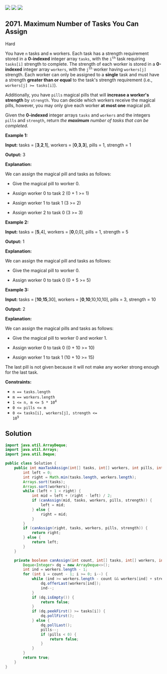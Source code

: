 [![](https://img.shields.io/github/stars/javadev/LeetCode-in-Java?label=Stars&style=flat-square)](https://github.com/javadev/LeetCode-in-Java)
[![](https://img.shields.io/github/forks/javadev/LeetCode-in-Java?label=Fork%20me%20on%20GitHub%20&style=flat-square)](https://github.com/javadev/LeetCode-in-Java/fork)
[![](https://img.shields.io/badge/-LeetCode%20in%20Kotlin-blue?style=flat-square)](https://github.com/javadev/LeetCode-in-Kotlin)

## 2071\. Maximum Number of Tasks You Can Assign

Hard

You have `n` tasks and `m` workers. Each task has a strength requirement stored in a **0-indexed** integer array `tasks`, with the <code>i<sup>th</sup></code> task requiring `tasks[i]` strength to complete. The strength of each worker is stored in a **0-indexed** integer array `workers`, with the <code>j<sup>th</sup></code> worker having `workers[j]` strength. Each worker can only be assigned to a **single** task and must have a strength **greater than or equal** to the task's strength requirement (i.e., `workers[j] >= tasks[i]`).

Additionally, you have `pills` magical pills that will **increase a worker's strength** by `strength`. You can decide which workers receive the magical pills, however, you may only give each worker **at most one** magical pill.

Given the **0-indexed** integer arrays `tasks` and `workers` and the integers `pills` and `strength`, return _the **maximum** number of tasks that can be completed._

**Example 1:**

**Input:** tasks = [**3**,**2**,**1**], workers = [**0**,**3**,**3**], pills = 1, strength = 1

**Output:** 3

**Explanation:**

We can assign the magical pill and tasks as follows:

- Give the magical pill to worker 0.

- Assign worker 0 to task 2 (0 + 1 >= 1)

- Assign worker 1 to task 1 (3 >= 2)

- Assign worker 2 to task 0 (3 >= 3) 

**Example 2:**

**Input:** tasks = [**5**,4], workers = [**0**,0,0], pills = 1, strength = 5

**Output:** 1

**Explanation:**

We can assign the magical pill and tasks as follows:

- Give the magical pill to worker 0.

- Assign worker 0 to task 0 (0 + 5 >= 5) 

**Example 3:**

**Input:** tasks = [**10**,**15**,30], workers = [**0**,**10**,10,10,10], pills = 3, strength = 10

**Output:** 2

**Explanation:**

We can assign the magical pills and tasks as follows:

- Give the magical pill to worker 0 and worker 1.

- Assign worker 0 to task 0 (0 + 10 >= 10)

- Assign worker 1 to task 1 (10 + 10 >= 15)

The last pill is not given because it will not make any worker strong enough for the last task. 

**Constraints:**

*   `n == tasks.length`
*   `m == workers.length`
*   <code>1 <= n, m <= 5 * 10<sup>4</sup></code>
*   `0 <= pills <= m`
*   <code>0 <= tasks[i], workers[j], strength <= 10<sup>9</sup></code>

## Solution

```java
import java.util.ArrayDeque;
import java.util.Arrays;
import java.util.Deque;

public class Solution {
    public int maxTaskAssign(int[] tasks, int[] workers, int pills, int strength) {
        int left = 0;
        int right = Math.min(tasks.length, workers.length);
        Arrays.sort(tasks);
        Arrays.sort(workers);
        while (left + 1 < right) {
            int mid = left + (right - left) / 2;
            if (canAssign(mid, tasks, workers, pills, strength)) {
                left = mid;
            } else {
                right = mid;
            }
        }
        if (canAssign(right, tasks, workers, pills, strength)) {
            return right;
        } else {
            return left;
        }
    }

    private boolean canAssign(int count, int[] tasks, int[] workers, int pills, int strength) {
        Deque<Integer> dq = new ArrayDeque<>();
        int ind = workers.length - 1;
        for (int i = count - 1; i >= 0; i--) {
            while (ind >= workers.length - count && workers[ind] + strength >= tasks[i]) {
                dq.offerLast(workers[ind]);
                ind--;
            }
            if (dq.isEmpty()) {
                return false;
            }
            if (dq.peekFirst() >= tasks[i]) {
                dq.pollFirst();
            } else {
                dq.pollLast();
                pills--;
                if (pills < 0) {
                    return false;
                }
            }
        }
        return true;
    }
}
```